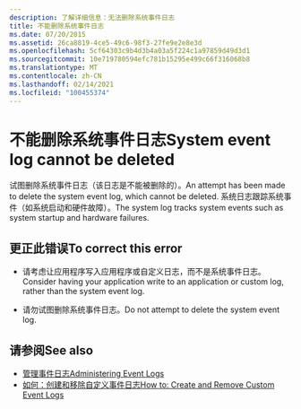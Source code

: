 ```yaml
---
description: 了解详细信息：无法删除系统事件日志
title: 不能删除系统事件日志
ms.date: 07/20/2015
ms.assetid: 26ca8819-4ce5-49c6-98f3-27fe9e2e8e3d
ms.openlocfilehash: 5cf64303c9b4d3b4a03a5f224c1a97859d49d3d1
ms.sourcegitcommit: 10e719780594efc781b15295e499c66f316068b8
ms.translationtype: MT
ms.contentlocale: zh-CN
ms.lasthandoff: 02/14/2021
ms.locfileid: "100455374"
---
```

# <a name="system-event-log-cannot-be-deleted"></a><span data-ttu-id="a8800-103">不能删除系统事件日志</span><span class="sxs-lookup"><span data-stu-id="a8800-103">System event log cannot be deleted</span></span>

<span data-ttu-id="a8800-104">试图删除系统事件日志（该日志是不能被删除的）。</span><span class="sxs-lookup"><span data-stu-id="a8800-104">An attempt has been made to delete the system event log, which cannot be deleted.</span></span> <span data-ttu-id="a8800-105">系统日志跟踪系统事件（如系统启动和硬件故障）。</span><span class="sxs-lookup"><span data-stu-id="a8800-105">The system log tracks system events such as system startup and hardware failures.</span></span>  
  
## <a name="to-correct-this-error"></a><span data-ttu-id="a8800-106">更正此错误</span><span class="sxs-lookup"><span data-stu-id="a8800-106">To correct this error</span></span>  
  
- <span data-ttu-id="a8800-107">请考虑让应用程序写入应用程序或自定义日志，而不是系统事件日志。</span><span class="sxs-lookup"><span data-stu-id="a8800-107">Consider having your application write to an application or custom log, rather than the system event log.</span></span>  
  
- <span data-ttu-id="a8800-108">请勿试图删除系统事件日志。</span><span class="sxs-lookup"><span data-stu-id="a8800-108">Do not attempt to delete the system event log.</span></span>  
  
## <a name="see-also"></a><span data-ttu-id="a8800-109">请参阅</span><span class="sxs-lookup"><span data-stu-id="a8800-109">See also</span></span>

- <span data-ttu-id="a8800-110">[管理事件日志](/previous-versions/visualstudio/visual-studio-2008/4f69axw4(v=vs.90))</span><span class="sxs-lookup"><span data-stu-id="a8800-110">[Administering Event Logs](/previous-versions/visualstudio/visual-studio-2008/4f69axw4(v=vs.90))</span></span>
- <span data-ttu-id="a8800-111">[如何：创建和移除自定义事件日志](/previous-versions/visualstudio/visual-studio-2008/49dwckkz(v=vs.90))</span><span class="sxs-lookup"><span data-stu-id="a8800-111">[How to: Create and Remove Custom Event Logs](/previous-versions/visualstudio/visual-studio-2008/49dwckkz(v=vs.90))</span></span>
